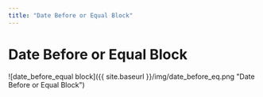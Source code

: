 ```yaml
---
title: "Date Before or Equal Block"
---
```

# Date Before or Equal Block
![date_before_equal block]({{ site.baseurl }}/img/date_before_eq.png "Date Before or Equal Block")